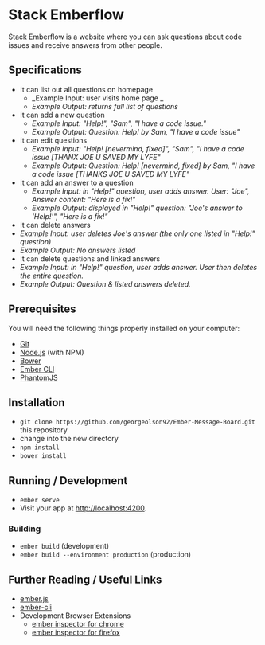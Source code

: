 # Stack Emberflow

Stack Emberflow is a website where you can ask questions about code issues and receive answers from other people.

## Specifications

* It can list out all questions on homepage
    * _Example Input: user visits home page _
    * _Example Output: returns full list of questions_
* It can add a new question
  * _Example Input: "Help!", "Sam", "I have a code issue."_
  * _Example Output: Question: Help! by Sam, "I have a code issue"_
* It can edit questions
    * _Example Input: "Help! [nevermind, fixed]", "Sam", "I have a code issue [THANX JOE U SAVED MY LYFE"_
    * _Example Output: Question: Help! [nevermind, fixed] by Sam, "I have a code issue [THANKS JOE U SAVED MY LYFE"_  
* It can add an answer to a question
  * _Example Input: in "Help!" question, user adds answer. User: "Joe", Answer content: "Here is a fix!"_
  * _Example Output: displayed in "Help!" question: "Joe's answer to 'Help!'", "Here is a fix!"_  
* It can delete answers
* _Example Input: user deletes Joe's answer (the only one listed in "Help!" question)_
* _Example Output: No answers listed_  
* It can delete questions and linked answers
* _Example Input: in "Help!" question, user adds answer. User then deletes the entire question._
* _Example Output: Question & listed answers deleted._ 

## Prerequisites

You will need the following things properly installed on your computer:

* [Git](http://git-scm.com/)
* [Node.js](http://nodejs.org/) (with NPM)
* [Bower](http://bower.io/)
* [Ember CLI](http://ember-cli.com/)
* [PhantomJS](http://phantomjs.org/)

## Installation

* `git clone https://github.com/georgeolson92/Ember-Message-Board.git` this repository
* change into the new directory
* `npm install`
* `bower install`

## Running / Development

* `ember serve`
* Visit your app at [http://localhost:4200](http://localhost:4200).

### Building

* `ember build` (development)
* `ember build --environment production` (production)


## Further Reading / Useful Links

* [ember.js](http://emberjs.com/)
* [ember-cli](http://ember-cli.com/)
* Development Browser Extensions
  * [ember inspector for chrome](https://chrome.google.com/webstore/detail/ember-inspector/bmdblncegkenkacieihfhpjfppoconhi)
  * [ember inspector for firefox](https://addons.mozilla.org/en-US/firefox/addon/ember-inspector/)
